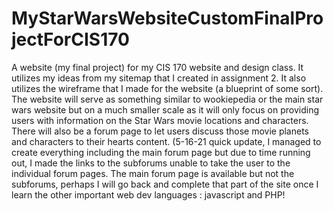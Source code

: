 # MyStarWarsWebsiteCustomFinalProjectForCIS170
  A website (my final project) for my CIS 170 website and design class.  It utilizes my ideas from my sitemap that I created in assignment 2.  It also utilizes the wireframe that I made for the website (a blueprint of some sort).  The website will serve as something similar to wookiepedia or the main star wars website but on a much smaller scale as it will only focus on providing users with information on the Star Wars movie locations and characters.  There will also be a forum page to let users discuss those movie planets and characters to their hearts content.  (5-16-21 quick update, I managed to create everything including the main forum page but due to time running out, I made the links to the subforums unable to take the user to the individual forum pages.  The main forum page is available but not the subforums, perhaps I will go back and complete that part of the site  once I learn the other important web dev languages : javascript and PHP!
